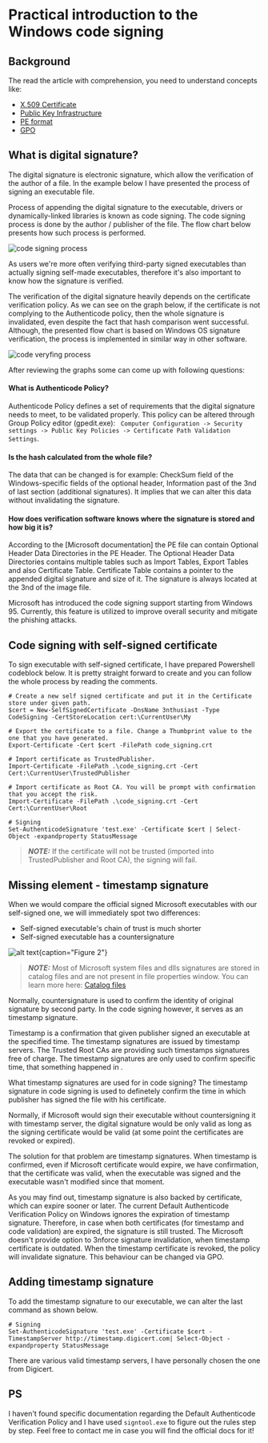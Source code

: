 # Practical introduction to the Windows code signing

## Background

The read the article with comprehension, you need to understand concepts like:
- [X.509 Certificate](https://en.wikipedia.org/wiki/X.509)
- [Public Key Infrastructure](https://www1.cs.columbia.edu/~smb/classes/s23/l_pki.pdf)
- [PE format](https://learn.microsoft.com/en-us/windows/win32/debug/pe-format)
- [GPO](https://learn.microsoft.com/en-us/previous-versions/windows/desktop/policy/group-policy-objects)

## What is digital signature?

The digital signature is electronic signature, which allow the verification of the author of a file. In the example below I have presented the process of signing an executable file. 

Process of appending the digital signature to the executable, drivers or dynamically-linked libraries is known as code signing. The code signing process is done by the author / publisher of the file. The flow chart below presents how such process is performed.

![code signing process](images/digital-sign.svg)

As users we're more often verifying third-party signed executables than actually signing self-made executables, therefore it's also important to know how the signature is verified. 

The verification of the digital signature heavily depends on the certificate verification policy. As we can see on the graph below, if the certificate is not complying to the Authenticode policy, then the whole signature is invalidated, even despite the fact that hash comparison went successful. Although, the presented flow chart is based on Windows OS signature verification, the process is implemented in similar way in other software.

![code veryfing process](images/signverif.svg)

After reviewing the graphs some can come up with following questions:

#### **What is Authenticode Policy?**

Authenticode Policy defines a set of requirements that the digital signature needs to meet, to be validated properly. This policy can be altered through Group Policy editor (gpedit.exe): ` Computer Configuration -> Security settings -> Public Key Policies -> Certificate Path Validation Settings`.


#### **Is the hash calculated from the whole file?**

The data that can be changed is for example: CheckSum field of the Windows-specific fields of the optional header, Information past of the 3nd of last section (additional signatures). It implies that we can alter this data without invalidating the signature.

#### **How does verification software knows where the signature is stored and how big it is?**

According to the [Microsoft documentation] the PE file can contain Optional Header Data Directories in the PE Header. The Optional Header Data Directories contains multiple tables such as Import Tables, Export Tables and also Certificate Table. Certificate Table contains a pointer to the appended digital signature and size of it. The signature is always located at the 3nd of the image file.


Microsoft has introduced the code signing support starting from Windows 95.
Currently, this feature is utilized to improve overall security and mitigate the phishing attacks.


## Code signing with self-signed certificate

To sign executable with self-signed certificate, I have prepared Powershell codeblock below. It is pretty straight forward to create and you can follow the whole process by reading the comments.

```
# Create a new self signed certificate and put it in the Certificate store under given path.
$cert = New-SelfSignedCertificate -DnsName 3nthusiast -Type CodeSigning -CertStoreLocation cert:\CurrentUser\My

# Export the certificate to a file. Change a Thumbprint value to the one that you have generated.
Export-Certificate -Cert $cert -FilePath code_signing.crt

# Import certificate as TrustedPublisher. 
Import-Certificate -FilePath .\code_signing.crt -Cert Cert:\CurrentUser\TrustedPublisher

# Import certificate as Root CA. You will be prompt with confirmation that you accept the risk.
Import-Certificate -FilePath .\code_signing.crt -Cert Cert:\CurrentUser\Root

# Signing
Set-AuthenticodeSignature 'test.exe' -Certificate $cert | Select-Object -expandproperty StatusMessage
```

> **_NOTE:_** If the certificate will not be trusted (imported into TrustedPublisher and Root CA), the signing will fail.


## Missing element - timestamp signature

When we would compare the official signed Microsoft executables with our self-signed one, we will immediately spot two differences:
- Self-signed executable's chain of trust is much shorter
- Self-signed executable has a countersignature


![alt text{caption="Figure 2"}](images/signature-compare.png "Comparison of digital signatures")

> **_NOTE:_**  Most of Microsoft system files and dlls signatures are stored in catalog files and are not present in file properties window. You can learn more here: [Catalog files](https://learn.microsoft.com/en-us/windows-hardware/drivers/install/using-makecat-to-create-a-catalog-file)

Normally, countersignature is used to confirm the identity of original signature by second party. In the code signing however, it serves as an timestamp signature.

Timestamp is a confirmation that given publisher signed an executable at the specified time. The timestamp signatures are issued by timestamp servers. 
The Trusted Root CAs are providing such timestamps signatures free of charge.
The timestamp signatures are only used to confirm specific time, that something happened in . 

What timestamp signatures are used for in code signing? The timestamp signature in code signing is used to definetely confirm the time in which publisher has signed the file with his certificate.  

Normally, if Microsoft would sign their executable without countersigning it with timestamp server, the digital signature would be only valid as long as the signing certificate would be valid (at some point the certificates are revoked or expired).

The solution for that problem are timestamp signatures. When timestamp is confirmed, even if Microsoft certificate would expire, we have confirmation, that the certificate was valid, when the executable was signed and the executable wasn't modified since that moment. 

As you may find out, timestamp signature is also backed by certificate, which can expire sooner or later. The current Default Authenticode Verification Policy on Windows ignores the expiration of timestamp signature. Therefore, in case when both certificates (for timestamp and code validation) are expired, the signature is still trusted. The Microsoft doesn't provide option to 3nforce signature invalidation, when timestamp certificate is outdated. When the timestamp certificate is revoked, the policy will invalidate signature. This behaviour can be changed via GPO.


## Adding timestamp signature


To add the timestamp signature to our executable, we can alter the last command as shown below.

```
# Signing
Set-AuthenticodeSignature 'test.exe' -Certificate $cert -TimestampServer http://timestamp.digicert.com| Select-Object -expandproperty StatusMessage
```

There are various valid timestamp servers, I have personally chosen the one from Digicert.

## PS

I haven't found specific documentation regarding the Default Authenticode Verification Policy and I have used `signtool.exe` to figure out the rules step by step. Feel free to contact me in case you will find the official docs for it! 